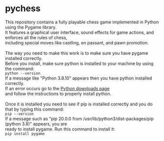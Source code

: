 # pychess
This repository contains a fully playable chess game implemented in Python using the Pygame library. <br>
It features a graphical user interface, sound effects for game actions, and enforces all the rules of chess,<br>
including special moves like castling, en passant, and pawn promotion.<br><br>
The way you need to make this work is to make sure you have pygame installed correctly.<br>
Before you install, make sure python is installed to your machine by using the command:<br>
`python --version`<br>
If a message like "Python 3.8.10" appears then you have python installed correctly.<br>
If an error occurs go to the [Python downloads page](https://www.python.org/downloads/) <br>
and follow the instructions to properly install python.<br>
<br>
Once it is installed you need to see if pip is installed correctly and you do that by typing this command:<br>
`pip --version`<br>
If a message such as "pip 20.0.0 from /usr/lib/python3/dist-packages/pip (python 3.8)" appears, you are<br>
ready to install pygame. Run this command to install it:<br>
`pip install pygame`
